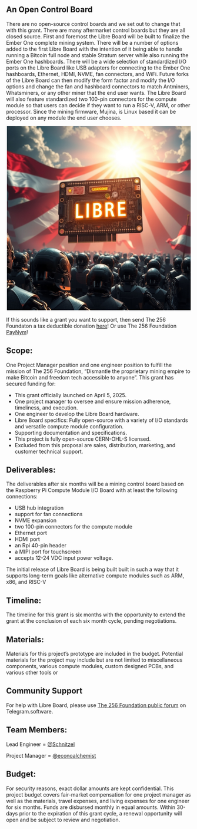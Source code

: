 ## An Open Control Board
There are no open-source control boards and we set out to change that with this grant. There are many aftermarket control boards but they are all closed source. First and foremost the Libre Board will be built to finalize the Ember One complete mining system. There will be a number of options added to the first Libre Board with the intention of it being able to handle running a Bitcoin full node and stable Stratum server while also running the Ember One hashboards. There will be a wide selection of standardized I/O ports on the Libre Board like USB adapters for connecting to the Ember One hashboards, Ethernet, HDMI, NVME, fan connectors, and WiFi. Future forks of the Libre Board can then modify the form factor and modify the I/O options and change the fan and hashboard connectors to match Antminers, Whatsminers, or any other miner that the end user wants. The Libre Board will also feature standardized two 100-pin connectors for the compute module so that users can decide if they want to run a RISC-V, ARM, or other processor. Since the mining firmware, Mujina, is Linux based it can be deployed on any module the end user chooses.   

<p align="center">
<img width="500" src="assets/Libre-Board-Lander.jpg">
</p>

If this sounds like a grant you want to support, then send The 256 Foundaton a tax deductible donation [here](https://pay.zaprite.com/pl_ZRWeSGjRWG)! Or use The 256 Foundation [PayNym](https://paynym.rs/+appetizingadministration90)!

## Scope:
One Project Manager position and one engineer position to fulfill the mission of The 256 Foundation, “Dismantle the proprietary mining empire to make Bitcoin and freedom tech accessible to anyone”. This grant has secured funding for:

* This grant officially launched on April 5, 2025.
* One project manager to oversee and ensure mission adherence, timeliness, and execution. 
* One engineer to develop the Libre Board hardware.
* Libre Board specifics: Fully open-source with a variety of I/O standards and versatile compute module configuration. 
* Supporting documentation and specifications. 
* This project is fully open-source CERN-OHL-S licensed.
* Excluded from this proposal are sales, distribution, marketing, and customer technical support.

## Deliverables:
The deliverables after six months will be a mining control board based on the Raspberry Pi Compute Module I/O Board with at least the following connections: 

* USB hub integration
* support for fan connections
* NVME expansion
* two 100-pin connectors for the compute module
* Ethernet port
* HDMI port
* an Rpi 40-pin header
* a MIPI port for touchscreen
* accepts 12-24 VDC input power voltage.

The initial release of Libre Board is being built built in such a way that it supports long-term goals like alternative compute modules such as ARM, x86, and RISC-V

## Timeline:
The timeline for this grant is six months with the opportunity to extend the grant at the conclusion of each six month cycle, pending negotiations.

## Materials:
Materials for this project’s prototype are included in the budget. Potential materials for the project may include but are not limited to miscellaneous components, various compute modules, custom designed PCBs, and various other tools or 

## Community Support
For help with Libre Board, please use [The 256 Foundation public forum](https://t.me/the256foundation) on Telegram.software.

## Team Members:
Lead Engineer = [@Schnitzel](https://x.com/Schnitzel)

Project Manager = [@econoalchemist](https://x.com/econoalchemist)

## Budget:
For security reasons, exact dollar amounts are kept confidential. This project budget covers fair-market compensation for one project manager as well as the materials, travel expenses, and living expenses for one engineer for six months. Funds are disbursed monthly in equal amounts. Within 30-days prior to the expiration of this grant cycle, a renewal opportunity will open and be subject to review and negotiation.
